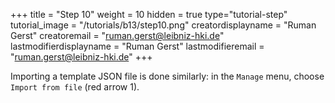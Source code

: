 +++
title = "Step 10"
weight = 10
hidden = true
type="tutorial-step"
tutorial_image = "/tutorials/b13/step10.png"
creatordisplayname = "Ruman Gerst"
creatoremail = "ruman.gerst@leibniz-hki.de"
lastmodifierdisplayname = "Ruman Gerst"
lastmodifieremail = "ruman.gerst@leibniz-hki.de"
+++

Importing a template JSON file is done similarly: in the `Manage` menu, choose `Import from file` (red arrow 1). 
